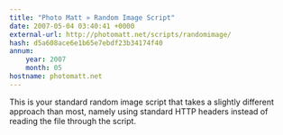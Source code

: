 ```yaml
---
title: "Photo Matt » Random Image Script"
date: 2007-05-04 03:40:41 +0000
external-url: http://photomatt.net/scripts/randomimage/
hash: d5a608ace6e1b65e7ebdf23b34174f40
annum:
    year: 2007
    month: 05
hostname: photomatt.net
---
```


This is your standard random image script that takes a slightly different approach than most, namely using standard HTTP headers instead of reading the file through the script.
